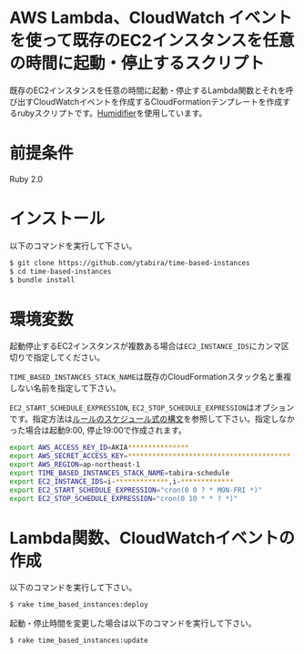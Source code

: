 # AWS Lambda、CloudWatch イベントを使って既存のEC2インスタンスを任意の時間に起動・停止するスクリプト

既存のEC2インスタンスを任意の時間に起動・停止するLambda関数とそれを呼び出すCloudWatchイベントを作成するCloudFormationテンプレートを作成するrubyスクリプトです。[Humidifier](https://github.com/localytics/humidifier)を使用しています。

# 前提条件

Ruby 2.0

# インストール

以下のコマンドを実行して下さい。

```bash
$ git clone https://github.com/ytabira/time-based-instances
$ cd time-based-instances
$ bundle install
```

# 環境変数

起動停止するEC2インスタンスが複数ある場合は`EC2_INSTANCE_IDS`にカンマ区切りで指定してください。

`TIME_BASED_INSTANCES_STACK_NAME`は既存のCloudFormationスタック名と重複しない名前を指定して下さい。

`EC2_START_SCHEDULE_EXPRESSION`, `EC2_STOP_SCHEDULE_EXPRESSION`はオプションです。指定方法は[ルールのスケジュール式の構文](http://docs.aws.amazon.com/ja_jp/AmazonCloudWatch/latest/events/ScheduledEvents.html)を参照して下さい。指定しなかった場合は起動9:00, 停止19:00で作成されます。

```bash
export AWS_ACCESS_KEY_ID=AKIA***************
export AWS_SECRET_ACCESS_KEY=****************************************
export AWS_REGION=ap-northeast-1
export TIME_BASED_INSTANCES_STACK_NAME=tabira-schedule
export EC2_INSTANCE_IDS=i-*************,i-*************
export EC2_START_SCHEDULE_EXPRESSION="cron(0 0 ? * MON-FRI *)"
export EC2_STOP_SCHEDULE_EXPRESSION="cron(0 10 * * ? *)"
```

# Lambda関数、CloudWatchイベントの作成

以下のコマンドを実行して下さい。

```bash
$ rake time_based_instances:deploy
```

起動・停止時間を変更した場合は以下のコマンドを実行して下さい。

```bash
$ rake time_based_instances:update
```
